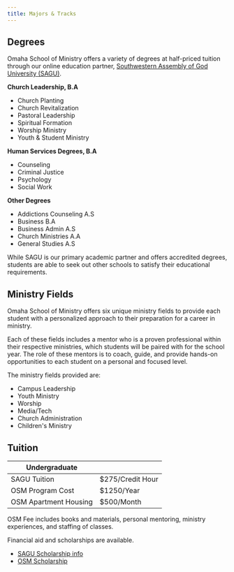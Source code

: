```yaml
---
title: Majors & Tracks
---
```


## Degrees

Omaha School of Ministry offers a variety of degrees at half-priced tuition through our online education partner, [Southwestern Assembly of God University (SAGU)](https://www.sagu.edu/). 

**Church Leadership, B.A**
- Church Planting
- Church Revitalization
- Pastoral Leadership
- Spiritual Formation
- Worship Ministry
- Youth & Student Ministry

**Human Services Degrees, B.A**
- Counseling
- Criminal Justice
- Psychology
- Social Work

**Other Degrees**
- Addictions Counseling A.S
- Business B.A
- Business Admin A.S
- Church Ministries A.A
- General Studies A.S

While SAGU is our primary academic partner and offers accredited degrees, students are able to seek out other schools to satisfy their educational requirements. 

## Ministry Fields 

Omaha School of Ministry offers six unique ministry fields to provide each student with a personalized approach to their preparation for a career in ministry. 

Each of these fields includes a mentor who is a proven professional within their respective ministries, which students will be paired with for the school year. The role of these mentors is to coach, guide, and provide hands-on opportunities to each student on a personal and focused level. 

The ministry fields provided are:

- Campus Leadership
- Youth Ministry
- Worship 
- Media/Tech
- Church Administration
- Children's Ministry

## Tuition

| Undergraduate | |
| --- | --- |
| SAGU Tuition | $275/Credit Hour |
| OSM Program Cost | $1250/Year |
| OSM Apartment Housing | $500/Month |

OSM Fee includes books and materials, personal mentoring, ministry experiences, and staffing of classes. 

Financial aid and scholarships are available. 
- [SAGU Scholarship info](https://www.sagu.edu/financial-aid/scholarships)
- [OSM Scholarship](/) 
